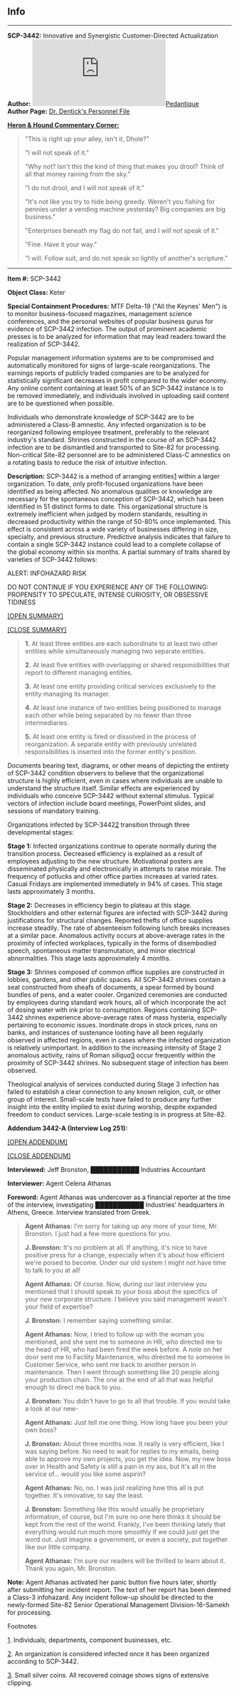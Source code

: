 Info
----

* * *

**SCP-3442:** Innovative and Synergistic Customer-Directed Actualization  
**Author:** [![Pedantique](http://www.wikidot.com/avatar.php?userid=3118444&amp;size=small&amp;timestamp=1599870329)](http://www.wikidot.com/user:info/pedantique)[Pedantique](http://www.wikidot.com/user:info/pedantique)  
**Author Page:** [Dr. Dentick's Personnel File](http://www.scp-wiki.net/pedantique-personnel-file)

**[Heron & Hound Commentary Corner:](http://www.scp-wiki.net/maim-the-sky-slay-the-sun-hub)**

> "This is right up your alley, isn't it, Dhole?"
> 
> "I will not speak of it."
> 
> "Why not? Isn't this the kind of thing that makes you drool? Think of all that money raining from the sky."
> 
> "I do not drool, and I will not speak of it."
> 
> "It's not like you try to hide being greedy. Weren't you fishing for pennies under a vending machine yesterday? Big companies are big business."
> 
> "Enterprises beneath my flag do not fail, and I _will not_ speak of it."
> 
> "Fine. Have it your way."
> 
> "I will. Follow suit, and do not speak so lightly of another's scripture."

* * *

**Item #:** SCP-3442

**Object Class:** Keter

**Special Containment Procedures:** MTF Delta-19 ("All the Keynes' Men") is to monitor business-focused magazines, management science conferences, and the personal websites of popular business gurus for evidence of SCP-3442 infection. The output of prominent academic presses is to be analyzed for information that may lead readers toward the realization of SCP-3442.

Popular management information systems are to be compromised and automatically monitored for signs of large-scale reorganizations. The earnings reports of publicly traded companies are to be analyzed for statistically significant decreases in profit compared to the wider economy. Any online content containing at least 50% of an SCP-3442 instance is to be removed immediately, and individuals involved in uploading said content are to be questioned when possible.

Individuals who demonstrate knowledge of SCP-3442 are to be administered a Class-B amnestic. Any infected organization is to be reorganized following employee treatment, preferably to the relevant industry's standard. Shrines constructed in the course of an SCP-3442 infection are to be dismantled and transported to Site-82 for processing. Non-critical Site-82 personnel are to be administered Class-C amnestics on a rotating basis to reduce the risk of intuitive infection.

**Description:** SCP-3442 is a method of arranging entities[1](javascript:;) within a larger organization. To date, only profit-focused organizations have been identified as being affected. No anomalous qualities or knowledge are necessary for the spontaneous conception of SCP-3442, which has been identified in 51 distinct forms to date. This organizational structure is extremely inefficient when judged by modern standards, resulting in decreased productivity within the range of 50-80% once implemented. This effect is consistent across a wide variety of businesses differing in size, specialty, and previous structure. Predictive analysis indicates that failure to contain a single SCP-3442 instance could lead to a complete collapse of the global economy within six months. A partial summary of traits shared by varieties of SCP-3442 follows:

ALERT: INFOHAZARD RISK

DO NOT CONTINUE IF YOU EXPERIENCE ANY OF THE FOLLOWING:  
PROPENSITY TO SPECULATE, INTENSE CURIOSITY, OR OBSESSIVE TIDINESS

[\[OPEN SUMMARY\]](javascript:;)

[\[CLOSE SUMMARY\]](javascript:;)

> **1.** At least three entities are each subordinate to at least two other entities while simultaneously managing two separate entities.  
>   
> **2.** At least five entities with overlapping or shared responsibilities that report to different managing entities.  
>   
> **3.** At least one entity providing critical services exclusively to the entity managing its manager.  
>   
> **4.** At least one instance of two entities being positioned to manage each other while being separated by no fewer than three intermediaries.  
>   
> **5.** At least one entity is fired or dissolved in the process of reorganization. A separate entity with previously unrelated responsibilities is inserted into the former entity's position.

Documents bearing text, diagrams, or other means of depicting the entirety of SCP-3442 condition observers to believe that the organizational structure is highly efficient, even in cases where individuals are unable to understand the structure itself. Similar effects are experienced by individuals who conceive SCP-3442 without external stimulus. Typical vectors of infection include board meetings, PowerPoint slides, and sessions of mandatory training.

Organizations infected by SCP-3442[2](javascript:;) transition through three developmental stages:

**Stage 1:** Infected organizations continue to operate normally during the transition process. Decreased efficiency is explained as a result of employees adjusting to the new structure. Motivational posters are disseminated physically and electronically in attempts to raise morale. The frequency of potlucks and other office parties increases at varied rates. Casual Fridays are implemented immediately in 94% of cases. This stage lasts approximately 3 months.

**Stage 2:** Decreases in efficiency begin to plateau at this stage. Stockholders and other external figures are infected with SCP-3442 during justifications for structural changes. Reported thefts of office supplies increase steadily. The rate of absenteeism following lunch breaks increases at a similar pace. Anomalous activity occurs at above-average rates in the proximity of infected workplaces, typically in the forms of disembodied speech, spontaneous matter transmutation, and minor electrical abnormalities. This stage lasts approximately 4 months.

**Stage 3:** Shrines composed of common office supplies are constructed in lobbies, gardens, and other public spaces. All SCP-3442 shrines contain a seat constructed from sheafs of documents, a spear formed by bound bundles of pens, and a water cooler. Organized ceremonies are conducted by employees during standard work hours, all of which incorporate the act of dosing water with ink prior to consumption. Regions containing SCP-3442 shrines experience above-average rates of mass hysteria, especially pertaining to economic issues. Inordinate drops in stock prices, runs on banks, and instances of sustenance looting have all been regularly observed in affected regions, even in cases where the infected organization is relatively unimportant. In addition to the increasing intensity of Stage 2 anomalous activity, rains of Roman _siliqua_[3](javascript:;) occur frequently within the proximity of SCP-3442 shrines. No subsequent stage of infection has been observed.

Theological analysis of services conducted during Stage 3 infection has failed to establish a clear connection to any known religion, cult, or other group of interest. Small-scale tests have failed to produce any further insight into the entity implied to exist during worship, despite expanded freedom to conduct services. Large-scale testing is in progress at Site-82.

**Addendum 3442-A (Interview Log 251):**

[\[OPEN ADDENDUM\]](javascript:;)

[\[CLOSE ADDENDUM\]](javascript:;)

**Interviewed:** Jeff Bronston, ███████████ Industries Accountant

**Interviewer:** Agent Celena Athanas

**Foreword:** Agent Athanas was undercover as a financial reporter at the time of the interview, investigating ███████████ Industries' headquarters in Athens, Greece. Interview translated from Greek.

> **Agent Athanas:** I'm sorry for taking up any more of your time, Mr. Bronston. I just had a few more questions for you.
> 
> **J. Bronston:** It's no problem at all. If anything, it's nice to have positive press for a change, especially when it's about how efficient we're poised to become. Under our old system I might not have time to talk to you at all!
> 
> **Agent Athanas:** Of course. Now, during our last interview you mentioned that I should speak to your boss about the specifics of your new corporate structure. I believe you said management wasn't your field of expertise?
> 
> **J. Bronston:** I remember saying something similar.
> 
> **Agent Athanas:** Now, I tried to follow up with the woman you mentioned, and she sent me to someone in HR, who directed me to the head of HR, who had been fired the week before. A note on her door sent me to Facility Maintenance, who directed me to someone in Customer Service, who sent me back to another person in maintenance. Then I went through something like 20 people along your production chain. The one at the end of all that was helpful enough to direct me back to you.
> 
> **J. Bronston:** You didn't have to go to all that trouble. If you would take a look at our new-
> 
> **Agent Athanas:** Just tell me one thing. How long have you been your own boss?
> 
> **J. Bronston:** About three months now. It really is very efficient, like I was saying before. No need to wait for replies to my emails, being able to approve my own projects, you get the idea. Now, my new boss over in Health and Safety is still a pain in my ass, but it's all in the service of… would you like some aspirin?
> 
> **Agent Athanas:** No, no. I was just realizing how this all is put together. It's innovative, to say the least.
> 
> **J. Bronston:** Something like this would usually be proprietary information, of course, but I'm sure no one here thinks it should be kept from the rest of the world. Frankly, I've been thinking lately that everything would run much more smoothly if we could just get the word out. Just imagine a government, or even a society, put together like our little company.
> 
> **Agent Athanas:** I'm sure our readers will be thrilled to learn about it. Thank you again, Mr. Bronston.

**Note:** Agent Athanas activated her panic button five hours later, shortly after submitting her incident report. The text of her report has been deemed a Class-3 infohazard. Any incident follow-up should be directed to the newly-formed Site-82 Senior Operational Management Division-16-Samekh for processing.

Footnotes

[1](javascript:;). Individuals, departments, component businesses, etc.

[2](javascript:;). An organization is considered infected once it has been organized according to SCP-3442.

[3](javascript:;). Small silver coins. All recovered coinage shows signs of extensive clipping.